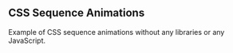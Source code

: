 ## CSS Sequence Animations
Example of CSS sequence animations without any libraries or any JavaScript.
